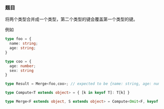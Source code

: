 ### 题目

将两个类型合并成一个类型，第二个类型的键会覆盖第一个类型的键。

例如

```ts
type foo = {
  name: string;
  age: string;
}

type coo = {
  age: number;
  sex: string
}

type Result = Merge<foo,coo>; // expected to be {name: string, age: number, sex: string}
```

```ts
type Compute<T extends object> = { [k in keyof T]: T[k] }

type Merge<F extends object, S extends object> = Compute<Omit<F, keyof S> & S>
```